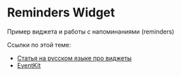 # Reminders Widget

Пример виджета и работы с напоминаниями (reminders)

Ссылки по этой теме:
* [Статья на русском языке про виджеты](http://habrahabr.ru/company/e-Legion/blog/225321/)
* [EventKit](http://www.raywenderlich.com/64513/cookbook-making-calendar-reminder)
